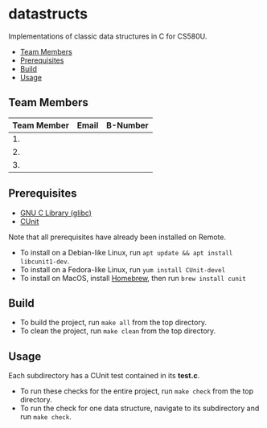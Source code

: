 # datastructs
Implementations of classic data structures in C for CS580U.

<!-- MarkdownTOC -->

- [Team Members](#team-members)
- [Prerequisites](#prerequisites)
- [Build](#build)
- [Usage](#usage)

<!-- /MarkdownTOC -->

<a id="team-members"></a>
## Team Members

| Team Member | Email | B-Number |
|-------------|-------|----------|
| 1.          |       |          |
| 2.          |       |          |
| 3.          |       |          |

<a id="prerequisites"></a>
## Prerequisites

- [GNU C Library (glibc)](https://www.gnu.org/software/libc/)
- [CUnit](https://cunit.sourceforge.net/)

Note that all prerequisites have already been installed on Remote.

- To install on a Debian-like Linux, run `apt update && apt install libcunit1-dev`.
- To install on a Fedora-like Linux, run `yum install CUnit-devel`
- To install on MacOS, install [Homebrew](https://brew.sh/), then run `brew install cunit`

<a id="build"></a>
## Build

- To build the project, run `make all` from the top directory.
- To clean the project, run `make clean` from the top directory.

<a id="usage"></a>
## Usage

Each subdirectory has a CUnit test contained in its **test.c**.

- To run these checks for the entire project, run `make check` from the top directory.
- To run the check for one data structure, navigate to its subdirectory and run `make check`.